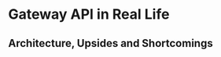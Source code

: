 # Gateway API in Real Life

## Architecture, Upsides and Shortcomings

<div class="abs-br m-6 flex gap-2">
  <a href="https://github.com/kubernetes-sigs/gateway-api" target="_blank" alt="GitHub"
    class="text-xl slidev-icon-btn opacity-50 !border-none !hover:text-white">
    <carbon-logo-github />
  </a>
</div> 